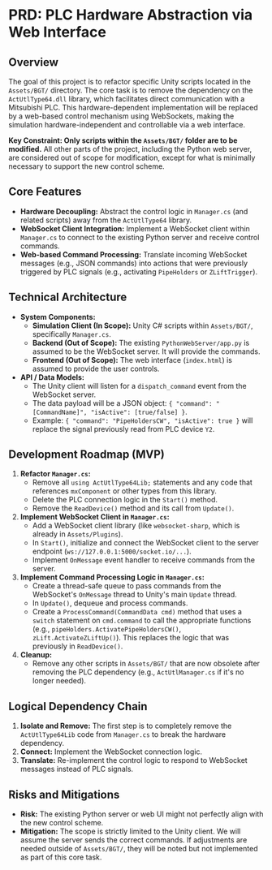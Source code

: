 # PRD: PLC Hardware Abstraction via Web Interface

## Overview
The goal of this project is to refactor specific Unity scripts located in the `Assets/BGT/` directory. The core task is to remove the dependency on the `ActUtlType64.dll` library, which facilitates direct communication with a Mitsubishi PLC. This hardware-dependent implementation will be replaced by a web-based control mechanism using WebSockets, making the simulation hardware-independent and controllable via a web interface.

**Key Constraint: Only scripts within the `Assets/BGT/` folder are to be modified.** All other parts of the project, including the Python web server, are considered out of scope for modification, except for what is minimally necessary to support the new control scheme.

## Core Features
- **Hardware Decoupling:** Abstract the control logic in `Manager.cs` (and related scripts) away from the `ActUtlType64` library.
- **WebSocket Client Integration:** Implement a WebSocket client within `Manager.cs` to connect to the existing Python server and receive control commands.
- **Web-based Command Processing:** Translate incoming WebSocket messages (e.g., JSON commands) into actions that were previously triggered by PLC signals (e.g., activating `PipeHolders` or `ZLiftTrigger`).

## Technical Architecture
- **System Components:**
    - **Simulation Client (In Scope):** Unity C# scripts within `Assets/BGT/`, specifically `Manager.cs`.
    - **Backend (Out of Scope):** The existing `PythonWebServer/app.py` is assumed to be the WebSocket server. It will provide the commands.
    - **Frontend (Out of Scope):** The web interface (`index.html`) is assumed to provide the user controls.
- **API / Data Models:**
    - The Unity client will listen for a `dispatch_command` event from the WebSocket server.
    - The data payload will be a JSON object: `{ "command": "[CommandName]", "isActive": [true/false] }`.
    - Example: `{ "command": "PipeHoldersCW", "isActive": true }` will replace the signal previously read from PLC device `Y2`.

## Development Roadmap (MVP)
1.  **Refactor `Manager.cs`:**
    - Remove all `using ActUtlType64Lib;` statements and any code that references `mxComponent` or other types from this library.
    - Delete the PLC connection logic in the `Start()` method.
    - Remove the `ReadDevice()` method and its call from `Update()`.
2.  **Implement WebSocket Client in `Manager.cs`:**
    - Add a WebSocket client library (like `websocket-sharp`, which is already in `Assets/Plugins`).
    - In `Start()`, initialize and connect the WebSocket client to the server endpoint (`ws://127.0.0.1:5000/socket.io/...`).
    - Implement `OnMessage` event handler to receive commands from the server.
3.  **Implement Command Processing Logic in `Manager.cs`:**
    - Create a thread-safe queue to pass commands from the WebSocket's `OnMessage` thread to Unity's main `Update` thread.
    - In `Update()`, dequeue and process commands.
    - Create a `ProcessCommand(CommandData cmd)` method that uses a `switch` statement on `cmd.command` to call the appropriate functions (e.g., `pipeHolders.ActivatePipeHoldersCW()`, `zLift.ActivateZLiftUp()`). This replaces the logic that was previously in `ReadDevice()`.
4.  **Cleanup:**
    - Remove any other scripts in `Assets/BGT/` that are now obsolete after removing the PLC dependency (e.g., `ActUtlManager.cs` if it's no longer needed).

## Logical Dependency Chain
1.  **Isolate and Remove:** The first step is to completely remove the `ActUtlType64Lib` code from `Manager.cs` to break the hardware dependency.
2.  **Connect:** Implement the WebSocket connection logic.
3.  **Translate:** Re-implement the control logic to respond to WebSocket messages instead of PLC signals.

## Risks and Mitigations
- **Risk:** The existing Python server or web UI might not perfectly align with the new control scheme.
- **Mitigation:** The scope is strictly limited to the Unity client. We will assume the server sends the correct commands. If adjustments are needed outside of `Assets/BGT/`, they will be noted but not implemented as part of this core task.
